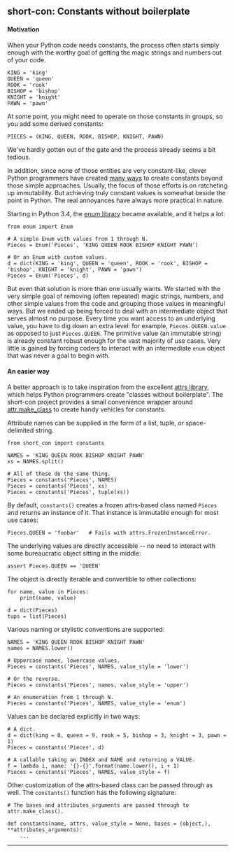 ## short-con: Constants without boilerplate


#### Motivation

When your Python code needs constants, the process often starts simply enough
with the worthy goal of getting the magic strings and numbers out of your code.

    KING = 'king'
    QUEEN = 'queen'
    ROOK = 'rook'
    BISHOP = 'bishop'
    KNIGHT = 'knight'
    PAWN = 'pawn'

At some point, you might need to operate on those constants in groups, so you
add some derived constants:

    PIECES = (KING, QUEEN, ROOK, BISHOP, KNIGHT, PAWN)

We've hardly gotten out of the gate and the process already seems a bit tedious.

In addition, since none of those entities are very constant-like, clever Python
programmers have created [many ways][stackoverflow_url] to create constants
beyond those simple approaches. Usually, the focus of those efforts is on
ratcheting up immutability. But achieving truly constant values is somewhat
beside the point in Python. The real annoyances have always more practical in
nature.

Starting in Python 3.4, the [enum library][enum_url] became available, and it
helps a lot:

    from enum import Enum

    # A simple Enum with values from 1 through N.
    Pieces = Enum('Pieces', 'KING QUEEN ROOK BISHOP KNIGHT PAWN')

    # Or an Enum with custom values.
    d = dict(KING = 'king', QUEEN = 'queen', ROOK = 'rook', BISHOP = 'bishop', KNIGHT = 'knight', PAWN = 'pawn')
    Pieces = Enum('Pieces', d)

But even that solution is more than one usually wants. We started with the very
simple goal of removing (often repeated) magic strings, numbers, and other
simple values from the code and grouping those values in meaningful ways. But
we ended up being forced to deal with an intermediate object that serves almost
no purpose. Every time you want access to an underlying value, you have to dig
down an extra level: for example, `Pieces.QUEEN.value` as opposed to just
`Pieces.QUEEN`. The primitive value (an immutable string) is already constant
robust enough for the vast majority of use cases. Very little is gained by
forcing coders to interact with an intermediate `enum` object that was never a
goal to begin with.


#### An easier way

A better approach is to take inspiration from the excellent [attrs
library][attrs_url], which helps Python programmers create "classes without
boilerplate". The short-con project provides a small convenience wrapper around
[attr.make_class][make_class_url] to create handy vehicles for constants.

Attribute names can be supplied in the form of a list, tuple, or
space-delimited string.

    from short_con import constants

    NAMES = 'KING QUEEN ROOK BISHOP KNIGHT PAWN'
    xs = NAMES.split()

    # All of these do the same thing.
    Pieces = constants('Pieces', NAMES)
    Pieces = constants('Pieces', xs)
    Pieces = constants('Pieces', tuple(xs))

By default, `constants()` creates a frozen attrs-based class named `Pieces` and
returns an instance of it. That instance is immutable enough for most use cases:

    Pieces.QUEEN = 'foobar'   # Fails with attrs.FrozenInstanceError.

The underlying values are directly accessible -- no need to interact with some
bureaucratic object sitting in the middle:

    assert Pieces.QUEEN == 'QUEEN'

The object is directly iterable and convertible to other collections:

    for name, value in Pieces:
        print(name, value)

    d = dict(Pieces)
    tups = list(Pieces)

Various naming or stylistic conventions are supported:

    NAMES = 'KING QUEEN ROOK BISHOP KNIGHT PAWN'
    names = NAMES.lower()

    # Uppercase names, lowercase values.
    Pieces = constants('Pieces', NAMES, value_style = 'lower')

    # Or the reverse.
    Pieces = constants('Pieces', names, value_style = 'upper')

    # An enumeration from 1 through N.
    Pieces = constants('Pieces', NAMES, value_style = 'enum')

Values can be declared explicitly in two ways:

    # A dict.
    d = dict(king = 0, queen = 9, rook = 5, bishop = 3, knight = 3, pawn = 1)
    Pieces = constants('Pieces', d)

    # A callable taking an INDEX and NAME and returning a VALUE.
    f = lambda i, name: '{}-{}'.format(name.lower(), i + 1)
    Pieces = constants('Pieces', NAMES, value_style = f)

Other customization of the attrs-based class can be passed through as well.
The `constants()` function has the following signature:

    # The bases and attributes_arguments are passed through to attr.make_class().

    def constants(name, attrs, value_style = None, bases = (object,), **attributes_arguments):
        ...

----

[attrs_url]: https://www.attrs.org/en/stable/
[stackoverflow_url]: https://stackoverflow.com/questions/2682745
[enum_url]: https://docs.python.org/3/library/enum.html
[make_class_url]: https://www.attrs.org/en/stable/api.html#attr.make_class

